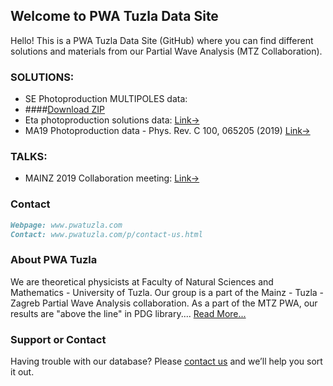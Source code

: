 ## Welcome to PWA Tuzla Data Site

Hello! This is a PWA Tuzla Data Site (GitHub) where you can find different solutions and materials from our Partial Wave Analysis (MTZ Collaboration).

### SOLUTIONS:

- SE Photoproduction MULTIPOLES data: 
- ####[Download ZIP](https://github.com/PWATuzla/Photoproduction-SE_MP/raw/main/Multipoles_SE_TMZ_A32_pA12_nA12.zip)
- Eta photoproduction solutions data: [Link->](https://github.com/PWATuzla/pwatuzla.github.io/tree/master/EtaN)
- MA19 Photoproduction data - Phys. Rev. C 100, 065205 (2019) [Link->](https://github.com/PWATuzla/MA19-photoproduction-A2collab)

### TALKS:

- MAINZ 2019 Collaboration meeting: [Link->](https://github.com/PWATuzla/pwatuzla.github.io/tree/master/Mainz2019)

### Contact

```markdown
Webpage: www.pwatuzla.com
Contact: www.pwatuzla.com/p/contact-us.html

```
### About PWA Tuzla
We are theoretical physicists at Faculty of Natural Sciences and Mathematics - University of Tuzla. Our group is a part of the Mainz - Tuzla - Zagreb Partial Wave Analysis collaboration. As a part of the MTZ PWA, our results are "above the line" in PDG library.... [Read More...](http://www.pwatuzla.com/p/mtz-collab.html)

### Support or Contact

Having trouble with our database? Please [contact us](mailto:rifat.omerovic@untz.ba) and we’ll help you sort it out.
